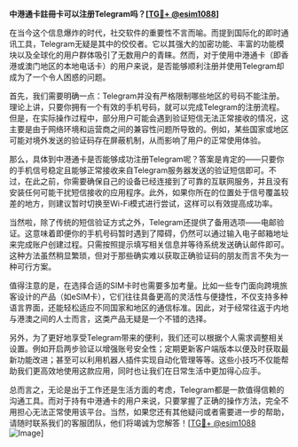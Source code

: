**中港通卡註冊卡可以注册Telegram吗？[[TG💪+ @esim1088](https://t.me/s/esim1088)]**

在当今这个信息爆炸的时代，社交软件的重要性不言而喻。而提到国际化的即时通讯工具，Telegram无疑是其中的佼佼者。它以其强大的加密功能、丰富的功能模块以及全球化的用户群体吸引了无数用户的青睐。然而，对于使用中港通卡（即香港或澳门地区的本地电话卡）的用户来说，是否能够顺利注册并使用Telegram却成为了一个令人困惑的问题。

首先，我们需要明确一点：Telegram并没有严格限制哪些地区的号码不能注册。理论上讲，只要你拥有一个有效的手机号码，就可以完成Telegram的注册流程。但是，在实际操作过程中，部分用户可能会遇到验证短信无法正常接收的情况，这主要是由于网络环境和运营商之间的兼容性问题所导致的。例如，某些国家或地区可能对境外发送的验证码存在屏蔽机制，从而影响了用户的正常使用体验。

那么，具体到中港通卡是否能够成功注册Telegram呢？答案是肯定的——只要你的手机信号稳定且能够正常接收来自Telegram服务器发送的验证短信即可。不过，在此之前，你需要确保自己的设备已经连接到了可靠的互联网服务，并且没有安装任何可能干扰短信接收的应用程序。此外，如果你所在的位置处于信号覆盖较差的地方，则建议暂时切换至Wi-Fi模式进行尝试，这样可以有效提高成功率。

当然啦，除了传统的短信验证方式之外，Telegram还提供了备用选项——电邮验证。这意味着即便你的手机号码暂时遇到了障碍，仍然可以通过输入电子邮箱地址来完成账户创建过程。只需按照提示填写相关信息并等待系统发送确认邮件即可。这种方法虽然稍显繁琐，但对于那些确实难以获取正确验证码的朋友而言不失为一种可行方案。

值得注意的是，在选择合适的SIM卡时也需要多加考量。比如一些专门面向跨境旅客设计的产品（如eSIM卡），它们往往具备更高的灵活性与便捷性，不仅支持多种语言界面，还能轻松适应不同国家和地区的通信标准。因此，对于经常往返于内地与港澳之间的人士而言，这类产品无疑是一个不错的选择。

另外，为了更好地享受Telegram带来的便利，我们还可以根据个人需求调整相关设置。例如开启两步验证以增强账号安全性；定期更新客户端版本以便及时获取最新功能改进；甚至可以利用机器人插件实现自动化管理等等。这些小技巧不仅能帮助我们更高效地使用这款应用，同时也让我们在日常生活中更加得心应手。

总而言之，无论是出于工作还是生活方面的考虑，Telegram都是一款值得信赖的沟通工具。而对于持有中港通卡的用户来说，只要掌握了正确的操作方法，完全不用担心无法正常使用该平台。当然，如果您还有其他疑问或者需要进一步的帮助，请随时联系我们的客服团队，他们将竭诚为您解答！[[TG💪+ @esim1088](https://t.me/s/esim1088) ![Image](https://i.postimg.cc/4NQfJmqS/Snipaste-2025-05-13-00-14-12.png)]